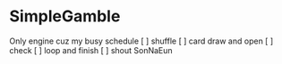 # SimpleGamble
Only engine cuz my busy schedule
[ ] shuffle
[ ] card draw and open
[ ] check
[ ] loop and finish
[ ] shout SonNaEun 
